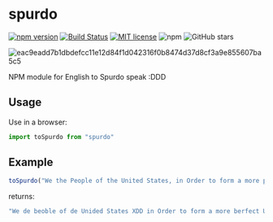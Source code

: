 # spurdo
[![npm version](https://badge.fury.io/js/spurdo.svg)](https://badge.fury.io/js/spurdo) [![Build Status](https://travis-ci.org/szTheory/spurdo.svg?branch=master)](https://travis-ci.org/szTheory/spurdo) [![MIT license](https://img.shields.io/badge/License-MIT-blue.svg)](https://lbesson.mit-license.org/) ![npm](https://img.shields.io/npm/dt/spurdo) ![GitHub stars](https://img.shields.io/github/stars/szTheory/spurdo?style=social)

![eac9eadd7b1dbdefcc11e12d84f1d042316f0b8474d37d8cf3a9e855607ba5c5](https://user-images.githubusercontent.com/28652/66000937-7ad7a880-e46e-11e9-9a99-5cf7163665a8.gif)


NPM module for English to Spurdo speak :DDD

## Usage
Use in a browser:

```javascript
import toSpurdo from "spurdo"
```

## Example

```javascript
toSpurdo("We the People of the United States, in Order to form a more perfect Union, establish Justice, insure domestic Tranquility, provide for the common defence, promote the general Welfare, and secure the Blessings of Liberty to ourselves and our Posterity, do ordain and establish this Constitution for the United States of America.")
```

returns:

```javascript
"We de beoble of de Unided States XDD in Order to form a more berfect Union XDD establizh Juztige XDD inzure domestig dranquilidy XDD brovide for de gomon defence XDD bromode de general Welfare XDD and secure de Bleszignz of Liberty to ourzelves and our bosteridy XDD do ordain and establizh diz gonztidution for de Unided States of Ameriga :DD"
```
